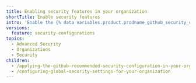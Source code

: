 ```yaml
---
title: Enabling security features in your organization
shortTitle: Enable security features
intro: 'Enable the {% data variables.product.prodname_github_security_configuration %} and customize your {% data variables.product.prodname_global_settings %} to quickly secure your organization.'
versions:
  feature: security-configurations
topics:
  - Advanced Security
  - Organizations
  - Security
children:
  - /applying-the-github-recommended-security-configuration-in-your-organization
  - /configuring-global-security-settings-for-your-organization
---
```

